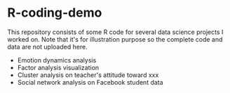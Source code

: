 # R-coding-demo
This repository consists of some R code for several data science projects I worked on. Note that it's for illustration purpose so the complete code and data are not uploaded here.

* Emotion dynamics analysis
* Factor analysis visualization
* Cluster analysis on teacher's attitude toward xxx
* Social network analysis on Facebook student data

